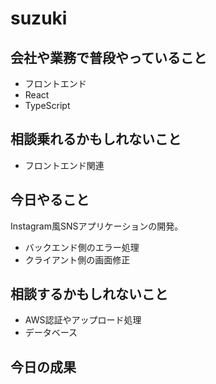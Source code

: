 # suzuki

## 会社や業務で普段やっていること

- フロントエンド
- React
- TypeScript

## 相談乗れるかもしれないこと

- フロントエンド関連

## 今日やること

Instagram風SNSアプリケーションの開発。

- バックエンド側のエラー処理
- クライアント側の画面修正

## 相談するかもしれないこと

- AWS認証やアップロード処理
- データベース

## 今日の成果
